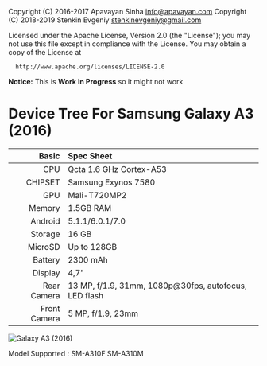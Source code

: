 Copyright (C) 2016-2017 Apavayan Sinha <info@apavayan.com>
Copyright (C) 2018-2019 Stenkin Evgeniy <stenkinevgeniy@gmail.com>


 Licensed under the Apache License, Version 2.0 (the "License");
 you may not use this file except in compliance with the License.
 You may obtain a copy of the License at

      http://www.apache.org/licenses/LICENSE-2.0


**Notice:** This is **Work In Progress** so it might not work

Device Tree For Samsung Galaxy A3 (2016)
=====================================

Basic   | Spec Sheet
-------:|:-------------------------
CPU     | Qcta 1.6 GHz Cortex-A53
CHIPSET | Samsung Exynos 7580
GPU     | Mali-T720MP2
Memory  | 1.5GB RAM
Android | 5.1.1/6.0.1/7.0
Storage | 16 GB
MicroSD | Up to 128GB
Battery | 2300 mAh
Display | 4,7"
Rear Camera  | 13 MP, f/1.9, 31mm, 1080p@30fps, autofocus, LED flash
Front Camera  | 5 MP, f/1.9, 23mm

![Galaxy A3 (2016)](http://drop.ndtv.com/TECH/product_database/images/1232015120413AM_635_samsung_galaxy_a3_2016.jpeg "Galaxy A3 (2016)")

Model Supported : SM-A310F SM-A310M

